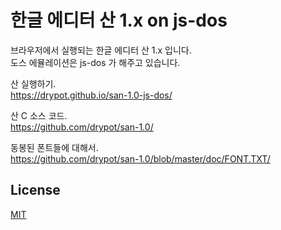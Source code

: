 # 한글 에디터 산 1.x on js-dos

브라우저에서 실행되는 한글 에디터 산 1.x 입니다.\
도스 에뮬레이션은 js-dos 가 해주고 있습니다.

산 실행하기.\
<https://drypot.github.io/san-1.0-js-dos/>

산 C 소스 코드.\
<https://github.com/drypot/san-1.0/>

동봉된 폰트들에 대해서.\
<https://github.com/drypot/san-1.0/blob/master/doc/FONT.TXT/>

## License

[MIT](LICENSE)
